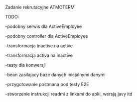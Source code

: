 Zadanie rekrutacyjne ATMOTERM

TODO:

-podobny serwis dla ActiveEmployee

-podobny controller dla ActiveEmployee

-transformacja inactive na active

-transformacja activa na inactive

-testy dla konwersji

-bean zasilajacy baze danych inicjalnymi danymi

-przygotowanie postmana pod testy E2E

-stworzenie instrukcji readmi z linkami do apki, wersją javy itd

